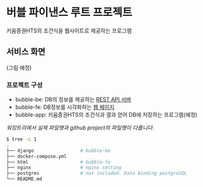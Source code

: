 # 버블 파이낸스 루트 프로젝트

키움증권HTS의 조건식을 웹사이트로 제공하는 프로그램


## 서비스 화면
(그림 예정)

### 프로젝트 구성
* bubble-be: DB의 정보를 제공하는 [REST API 서버](https://github.com/ppd0523/bubble-be.git)
* bubble-fe: DB정보를 시각화하는 [웹 페이지](https://github.com/ppd0523/bubble-fe.git)
* bubble-app: 키움증권HTS의 조건식과 결과 얻어 DB에 저장하는 프로그램(예정)

*워킹트리에서 실제 파일명과 github project의 파일명이 다릅니다.*
```bash
$ tree -L 1
.
├── django                 # bubble-be
├── docker-compose.yml
├── html                   # bubble-fe
├── nginx                  # nginx setting
├── postgres               # not included. Data binding postgreSQL
└── README.md
```
